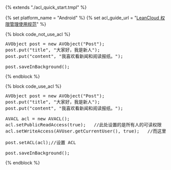 {% extends "./acl_quick_start.tmpl" %}

{% set platform_name = "Android" %}
{% set acl_guide_url = "[LeanCloud 权限管理使用规范](./acl_guide-android.html)" %}

{% block code_not_use_acl %}
<pre lang="java">
AVObject post = new AVObject("Post");
post.put("title", "大家好，我是新人");
post.put("content", "我喜欢看新闻和阅读报纸。");

post.saveInBackground();
</pre>
{% endblock %}

{% block code_use_acl %}
<pre lang="java">
AVObject post = new AVObject("Post");
post.put("title", "大家好，我是新人");
post.put("content", "我喜欢看新闻和阅读报纸。");

AVACL acl = new AVACL();
acl.setPublicReadAccess(true);   //此处设置的是所有人的可读权限
acl.setWriteAccess(AVUser.getCurrentUser(), true);   //而这里设置了 Post 创建者的写权限

post.setACL(acl);//设置 ACL

post.saveInBackground();
</pre>

{% endblock %}
